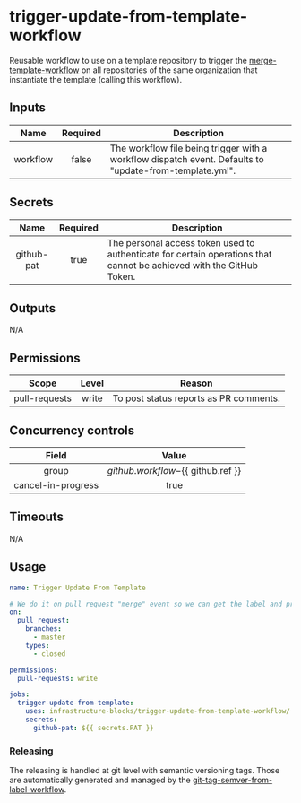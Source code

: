 # trigger-update-from-template-workflow

Reusable workflow to use on a template repository to trigger the
[merge-template-workflow](https://github.com/infrastructure-blocks/merge-template-workflow)
on all repositories of the same organization that instantiate the template (calling this workflow).

## Inputs

|   Name   | Required | Description                                                                                             |
|:--------:|:--------:|---------------------------------------------------------------------------------------------------------|
| workflow |  false   | The workflow file being trigger with a workflow dispatch event. Defaults to "update-from-template.yml". |

## Secrets

|    Name    | Required | Description                                                                                                          |
|:----------:|:--------:|----------------------------------------------------------------------------------------------------------------------|
| github-pat |   true   | The personal access token used to authenticate for certain operations that cannot be achieved with the GitHub Token. |

## Outputs

N/A

## Permissions

|     Scope     | Level | Reason                                 |
|:-------------:|:-----:|----------------------------------------|
| pull-requests | write | To post status reports as PR comments. |

## Concurrency controls

|      Field         |                 Value                    |
|:------------------:|:----------------------------------------:|
|       group        | ${{ github.workflow }}-${{ github.ref }} |
| cancel-in-progress |                   true                   | 

## Timeouts

N/A

## Usage

```yaml
name: Trigger Update From Template

# We do it on pull request "merge" event so we can get the label and propagate it more easily.
on:
  pull_request:
    branches:
      - master
    types:
      - closed

permissions:
  pull-requests: write

jobs:
  trigger-update-from-template:
    uses: infrastructure-blocks/trigger-update-from-template-workflow/.github/workflows/workflow.yml@v1
    secrets:
      github-pat: ${{ secrets.PAT }}
```

### Releasing

The releasing is handled at git level with semantic versioning tags. Those are automatically generated and managed
by the [git-tag-semver-from-label-workflow](https://github.com/infrastructure-blocks/git-tag-semver-from-label-workflow).
